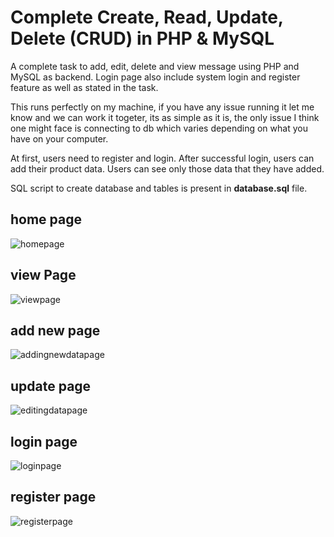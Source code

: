 Complete Create, Read, Update, Delete (CRUD) in PHP & MySQL
========

A complete task  to add, edit, delete and view message using PHP and MySQL as backend. Login page also include  system  login and register feature as well as stated in the task.

This runs perfectly on my machine, if you have any issue running it let me know and we can work it togeter, its as simple as it is, the only issue I think one might face is connecting to db which varies depending on what you have on your computer.


At first, users need to register and login. After successful login, users can add their product data. Users can see only those data that they have added.

SQL script to create database and tables is present in **database.sql** file.
## home page
![homepage](https://user-images.githubusercontent.com/32025078/43009858-692498f0-8c04-11e8-96b4-fd257ac24a06.PNG)

## view Page
![viewpage](https://user-images.githubusercontent.com/32025078/43009849-64d2b444-8c04-11e8-93df-485952463966.PNG)

## add new page
![addingnewdatapage](https://user-images.githubusercontent.com/32025078/43009861-6ca3f32c-8c04-11e8-8e2d-d4d6012d80db.PNG)


## update page
![editingdatapage](https://user-images.githubusercontent.com/32025078/43009868-75931f8a-8c04-11e8-9626-ccf2ab00c6ba.PNG)


## login page
![loginpage](https://user-images.githubusercontent.com/32025078/43009883-8117793c-8c04-11e8-924a-b326075b6f94.PNG)


## register page
![registerpage](https://user-images.githubusercontent.com/32025078/43009935-aafd82d2-8c04-11e8-950d-c0003fc3dda0.PNG)


